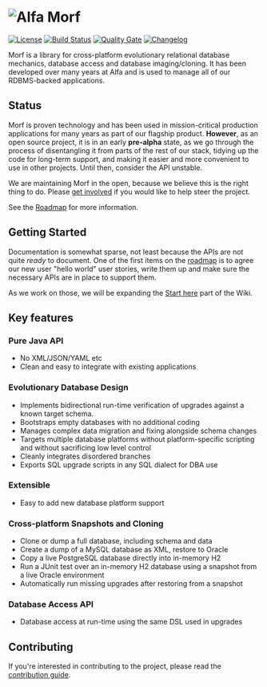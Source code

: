 # ![Alfa Morf](https://github.com/alfasoftware/morf/wiki/morf.png)

[![License](https://img.shields.io/badge/License-Apache%202.0-blue.svg)](https://opensource.org/licenses/Apache-2.0)
[![Build Status](https://travis-ci.com/alfasoftware/morf.svg?branch=release%2F2.8.3.x)](https://app.travis-ci.com/alfasoftware/morf)
[![Quality Gate](https://sonarcloud.io/api/project_badges/measure?project=org.alfasoftware%3Amorf-parent&metric=alert_status&branch=release%2F2.8.3.x)](https://sonarcloud.io/project/overview?id=org.alfasoftware:morf-parent)
[![Changelog](https://img.shields.io/badge/-Changelog-grey.svg)](https://github.com/alfasoftware/morf/releases)

Morf is a library for cross-platform evolutionary relational database mechanics, database access and database imaging/cloning.  It has been developed over many years at Alfa and is used to manage all of our RDBMS-backed applications.

## Status

Morf is proven technology and has been used in mission-critical production applications for many years as part of our flagship product.  **However**, as an open source project, it is in an early **pre-alpha** state, as we go through the process of disentangling it from parts of the rest of our stack, tidying up the code for long-term support, and making it easier and more convenient to use in other projects. Until then, consider the API unstable.

We are maintaining Morf in the open, because we believe this is the right thing to do. Please [get involved](https://github.com/alfasoftware/morf/wiki/Contributing) if you would like to help steer the project.

See the [Roadmap](https://github.com/alfasoftware/morf/wiki/Roadmap) for more information.

## Getting Started
Documentation is somewhat sparse, not least because the APIs are not quite _ready_ to document.  One of the first items on the [roadmap](https://github.com/alfasoftware/morf/wiki/Roadmap) is to agree our new user "hello world" user stories, write them up and make sure the necessary APIs are in place to support them.

As we work on those, we will be expanding the [Start here](https://github.com/alfasoftware/morf/wiki/Start-Here) part of the Wiki.

## Key features

### Pure Java API
- No XML/JSON/YAML etc
- Clean and easy to integrate with existing applications

### Evolutionary Database Design
- Implements bidirectional run-time verification of upgrades against a known target schema.
- Bootstraps empty databases with no additional coding
- Manages complex data migration and fixing alongside schema changes
- Targets multiple database platforms without platform-specific scripting and without sacrificing low level control
- Cleanly integrates disordered branches
- Exports SQL upgrade scripts in any SQL dialect for DBA use

### Extensible
- Easy to add new database platform support

### Cross-platform Snapshots and Cloning
- Clone or dump a full database, including schema and data
- Create a dump of a MySQL database as XML, restore to Oracle
- Copy a live PostgreSQL database directly into in-memory H2
- Run a JUnit test over an in-memory H2 database using a snapshot from a live Oracle environment
- Automatically run missing upgrades after restoring from a snapshot

### Database Access API
- Database access at run-time using the same DSL used in upgrades

## Contributing
If you're interested in contributing to the project, please read the [contribution guide](https://github.com/alfasoftware/morf/wiki/Contributing).
